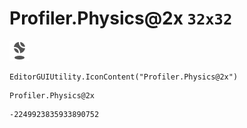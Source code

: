 # Profiler.Physics@2x `32x32`
<img src="/img/Profiler.Physics@2x.png" width=32 height=32>

``` CSharp
EditorGUIUtility.IconContent("Profiler.Physics@2x")
```
```
Profiler.Physics@2x
```
```
-2249923835933890752
```
